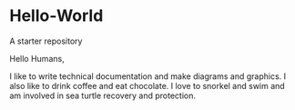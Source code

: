 # Hello-World
A starter repository

Hello Humans,

I like to write technical documentation and make diagrams and graphics. I also like to drink coffee and eat chocolate.
I love to snorkel and swim and am involved in sea turtle recovery and protection.
